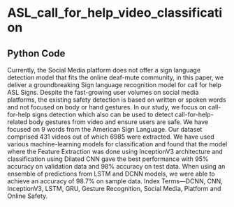 # ASL_call_for_help_video_classification
## Python Code 
Currently, the Social Media platform does not offer a sign language detection model that fits the online deaf-mute community, in this paper, we deliver a groundbreaking Sign language
recognition model for call for help ASL Signs. Despite the fast-growing user volumes on social media platforms, the existing safety detection is based on written or spoken words and not
focused on body or hand gestures. In our study, we focus on call-for-help signs detection which also can be used to detect call-for-help-related body gestures from video and ensure users are safe.
We have focused on 9 words from the American Sign Language. Our dataset comprised 431 videos out of which 6985 were extracted. We have used various machine-learning
models for classification and found that the model where the Feature Extraction was done using InceptionV3 architecture and classification using Dilated CNN gave the best performance with 95% accuracy on validation data and 98% accuracy on
test data. When using an ensemble of predictions from LSTM and DCNN models, we were able to achieve an accuracy of 98.7% on sample data. Index Terms—DCNN, CNN, InceptionV3, LSTM, GRU, Gesture Recognition, Social Media, Platform and Online Safety.
